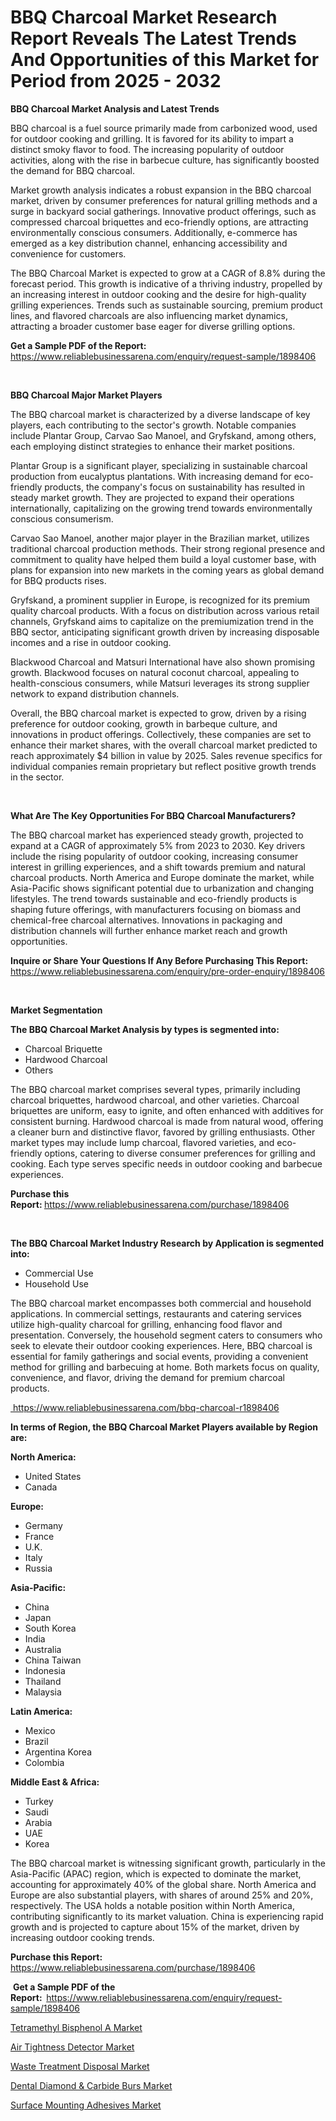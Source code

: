 <p><h1>BBQ Charcoal Market Research Report Reveals The Latest Trends And Opportunities of this Market for Period from 2025 - 2032</h1></p><p><strong>BBQ Charcoal Market Analysis and Latest Trends</strong></p>
<p><p>BBQ charcoal is a fuel source primarily made from carbonized wood, used for outdoor cooking and grilling. It is favored for its ability to impart a distinct smoky flavor to food. The increasing popularity of outdoor activities, along with the rise in barbecue culture, has significantly boosted the demand for BBQ charcoal.</p><p>Market growth analysis indicates a robust expansion in the BBQ charcoal market, driven by consumer preferences for natural grilling methods and a surge in backyard social gatherings. Innovative product offerings, such as compressed charcoal briquettes and eco-friendly options, are attracting environmentally conscious consumers. Additionally, e-commerce has emerged as a key distribution channel, enhancing accessibility and convenience for customers.</p><p>The BBQ Charcoal Market is expected to grow at a CAGR of 8.8% during the forecast period. This growth is indicative of a thriving industry, propelled by an increasing interest in outdoor cooking and the desire for high-quality grilling experiences. Trends such as sustainable sourcing, premium product lines, and flavored charcoals are also influencing market dynamics, attracting a broader customer base eager for diverse grilling options.</p></p>
<p><strong>Get a Sample PDF of the Report:&nbsp;</strong> <a href="https://www.reliablebusinessarena.com/enquiry/request-sample/1898406?utm_campaign=2264&utm_medium=2&utm_source=Github&utm_content=ia&utm_term=30012025&utm_id=bbq-charcoal">https://www.reliablebusinessarena.com/enquiry/request-sample/1898406</a></p>
<p>&nbsp;</p>
<p><strong>BBQ Charcoal Major Market Players</strong></p>
<p><p>The BBQ charcoal market is characterized by a diverse landscape of key players, each contributing to the sector's growth. Notable companies include Plantar Group, Carvao Sao Manoel, and Gryfskand, among others, each employing distinct strategies to enhance their market positions.</p><p>Plantar Group is a significant player, specializing in sustainable charcoal production from eucalyptus plantations. With increasing demand for eco-friendly products, the company's focus on sustainability has resulted in steady market growth. They are projected to expand their operations internationally, capitalizing on the growing trend towards environmentally conscious consumerism.</p><p>Carvao Sao Manoel, another major player in the Brazilian market, utilizes traditional charcoal production methods. Their strong regional presence and commitment to quality have helped them build a loyal customer base, with plans for expansion into new markets in the coming years as global demand for BBQ products rises.</p><p>Gryfskand, a prominent supplier in Europe, is recognized for its premium quality charcoal products. With a focus on distribution across various retail channels, Gryfskand aims to capitalize on the premiumization trend in the BBQ sector, anticipating significant growth driven by increasing disposable incomes and a rise in outdoor cooking.</p><p>Blackwood Charcoal and Matsuri International have also shown promising growth. Blackwood focuses on natural coconut charcoal, appealing to health-conscious consumers, while Matsuri leverages its strong supplier network to expand distribution channels.</p><p>Overall, the BBQ charcoal market is expected to grow, driven by a rising preference for outdoor cooking, growth in barbeque culture, and innovations in product offerings. Collectively, these companies are set to enhance their market shares, with the overall charcoal market predicted to reach approximately $4 billion in value by 2025. Sales revenue specifics for individual companies remain proprietary but reflect positive growth trends in the sector.</p></p>
<p>&nbsp;</p>
<p><strong>What Are The Key Opportunities For BBQ Charcoal Manufacturers?</strong></p>
<p><p>The BBQ charcoal market has experienced steady growth, projected to expand at a CAGR of approximately 5% from 2023 to 2030. Key drivers include the rising popularity of outdoor cooking, increasing consumer interest in grilling experiences, and a shift towards premium and natural charcoal products. North America and Europe dominate the market, while Asia-Pacific shows significant potential due to urbanization and changing lifestyles. The trend towards sustainable and eco-friendly products is shaping future offerings, with manufacturers focusing on biomass and chemical-free charcoal alternatives. Innovations in packaging and distribution channels will further enhance market reach and growth opportunities.</p></p>
<p><strong>Inquire or Share Your Questions If Any Before Purchasing This Report:</strong> <a href="https://www.reliablebusinessarena.com/enquiry/pre-order-enquiry/1898406?utm_campaign=2264&utm_medium=2&utm_source=Github&utm_content=ia&utm_term=30012025&utm_id=bbq-charcoal">https://www.reliablebusinessarena.com/enquiry/pre-order-enquiry/1898406</a></p>
<p>&nbsp;</p>
<p><strong>Market Segmentation</strong></p>
<p><strong>The BBQ Charcoal Market Analysis by types is segmented into:</strong></p>
<p><ul><li>Charcoal Briquette</li><li>Hardwood Charcoal</li><li>Others</li></ul></p>
<p><p>The BBQ charcoal market comprises several types, primarily including charcoal briquettes, hardwood charcoal, and other varieties. Charcoal briquettes are uniform, easy to ignite, and often enhanced with additives for consistent burning. Hardwood charcoal is made from natural wood, offering a cleaner burn and distinctive flavor, favored by grilling enthusiasts. Other market types may include lump charcoal, flavored varieties, and eco-friendly options, catering to diverse consumer preferences for grilling and cooking. Each type serves specific needs in outdoor cooking and barbecue experiences.</p></p>
<p><strong>Purchase this Report:&nbsp;</strong><a href="https://www.reliablebusinessarena.com/purchase/1898406?utm_campaign=2264&utm_medium=2&utm_source=Github&utm_content=ia&utm_term=30012025&utm_id=bbq-charcoal">https://www.reliablebusinessarena.com/purchase/1898406</a></p>
<p>&nbsp;</p>
<p><strong>The BBQ Charcoal Market Industry Research by Application is segmented into:</strong></p>
<p><ul><li>Commercial Use</li><li>Household Use</li></ul></p>
<p><p>The BBQ charcoal market encompasses both commercial and household applications. In commercial settings, restaurants and catering services utilize high-quality charcoal for grilling, enhancing food flavor and presentation. Conversely, the household segment caters to consumers who seek to elevate their outdoor cooking experiences. Here, BBQ charcoal is essential for family gatherings and social events, providing a convenient method for grilling and barbecuing at home. Both markets focus on quality, convenience, and flavor, driving the demand for premium charcoal products.</p></p>
<p><a href="https://www.reliablebusinessarena.com/bbq-charcoal-r1898406?utm_campaign=2264&utm_medium=2&utm_source=Github&utm_content=ia&utm_term=30012025&utm_id=bbq-charcoal">&nbsp;https://www.reliablebusinessarena.com/bbq-charcoal-r1898406</a></p>
<p><strong>In terms of Region, the BBQ Charcoal Market Players available by Region are:</strong></p>
<p>
    <p> <strong> North America: </strong>
        <ul>
            <li>United States</li>
            <li>Canada</li>
        </ul>
        </p> 
    <p> <strong> Europe: </strong>
        <ul>
            <li>Germany</li>
            <li>France</li>
            <li>U.K.</li>
            <li>Italy</li>
            <li>Russia</li>
        </ul>
        </p> 
    <p> <strong> Asia-Pacific: </strong>
        <ul>
            <li>China</li>
            <li>Japan</li>
            <li>South Korea</li>
            <li>India</li>
            <li>Australia</li>
            <li>China Taiwan</li>
            <li>Indonesia</li>
            <li>Thailand</li>
            <li>Malaysia</li>
        </ul>
        </p> 
    <p> <strong> Latin America: </strong>
        <ul>
            <li>Mexico</li>
            <li>Brazil</li>
            <li>Argentina Korea</li>
            <li>Colombia</li>
        </ul>
        </p> 
    <p> <strong> Middle East & Africa: </strong>
        <ul>
            <li>Turkey</li>
            <li>Saudi</li>
            <li>Arabia</li>
            <li>UAE</li>
            <li>Korea</li>
        </ul>
    </p>
    </p>
<p><p>The BBQ charcoal market is witnessing significant growth, particularly in the Asia-Pacific (APAC) region, which is expected to dominate the market, accounting for approximately 40% of the global share. North America and Europe are also substantial players, with shares of around 25% and 20%, respectively. The USA holds a notable position within North America, contributing significantly to its market valuation. China is experiencing rapid growth and is projected to capture about 15% of the market, driven by increasing outdoor cooking trends.</p></p>
<p><strong>Purchase this Report: </strong><a href="https://www.reliablebusinessarena.com/purchase/1898406?utm_campaign=2264&utm_medium=2&utm_source=Github&utm_content=ia&utm_term=30012025&utm_id=bbq-charcoal">https://www.reliablebusinessarena.com/purchase/1898406</a></p>
<p>&nbsp;<strong>Get a Sample PDF of the Report:&nbsp;&nbsp;</strong><a href="https://www.reliablebusinessarena.com/enquiry/request-sample/1898406?utm_campaign=2264&utm_medium=2&utm_source=Github&utm_content=ia&utm_term=30012025&utm_id=bbq-charcoal">https://www.reliablebusinessarena.com/enquiry/request-sample/1898406</a></p>
<p><strong></strong></p>
<p><p><a href="https://github.com/osbornrdaflalo/Market-Research-Report-List-1/blob/main/tetramethyl-bisphenol-a-market.md?utm_campaign=2264&utm_medium=2&utm_source=Github&utm_content=ia&utm_term=30012025&utm_id=bbq-charcoal">Tetramethyl Bisphenol A Market</a></p><p><a href="https://www.linkedin.com/pulse/air-tightness-detector-market-size-types-share-forecast-research-hlrvf?utm_campaign=2264&utm_medium=2&utm_source=Github&utm_content=ia&utm_term=30012025&utm_id=bbq-charcoal">Air Tightness Detector Market</a></p><p><a href="https://github.com/lashaunm5st/Market-Research-Report-List-1/blob/main/waste-treatment-disposal-market.md?utm_campaign=2264&utm_medium=2&utm_source=Github&utm_content=ia&utm_term=30012025&utm_id=bbq-charcoal">Waste Treatment Disposal Market</a></p><p><a href="https://www.linkedin.com/pulse/global-dental-diamond-carbide-burs-market-trends-applications-bmpof?utm_campaign=2264&utm_medium=2&utm_source=Github&utm_content=ia&utm_term=30012025&utm_id=bbq-charcoal">Dental Diamond & Carbide Burs Market</a></p><p><a href="https://www.linkedin.com/pulse/surface-mounting-adhesives-market-growth-forecast-20252032-6zwmc?utm_campaign=2264&utm_medium=2&utm_source=Github&utm_content=ia&utm_term=30012025&utm_id=bbq-charcoal">Surface Mounting Adhesives Market</a></p></p>